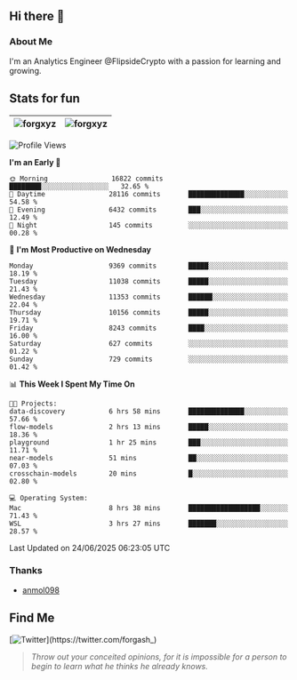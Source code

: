 ## Hi there 👋

### About Me

I'm an Analytics Engineer @FlipsideCrypto with a passion for learning and growing.
  
## Stats for fun

| <img align="center" src="https://github-readme-streak-stats.herokuapp.com/?user=forgxyz&theme=tokyonight" alt="forgxyz" /> | <img align="center" src="https://github-readme-stats.vercel.app/api?username=forgxyz&theme=tokyonight&show_icons=true" alt="forgxyz" /> |
| ------------- |------------- |


<!--START_SECTION:waka-->
![Profile Views](http://img.shields.io/badge/Profile%20Views-5-blue)

**I'm an Early 🐤** 

```text
🌞 Morning                16822 commits       ████████░░░░░░░░░░░░░░░░░   32.65 % 
🌆 Daytime                28116 commits       ██████████████░░░░░░░░░░░   54.58 % 
🌃 Evening                6432 commits        ███░░░░░░░░░░░░░░░░░░░░░░   12.49 % 
🌙 Night                  145 commits         ░░░░░░░░░░░░░░░░░░░░░░░░░   00.28 % 
```
📅 **I'm Most Productive on Wednesday** 

```text
Monday                   9369 commits        █████░░░░░░░░░░░░░░░░░░░░   18.19 % 
Tuesday                  11038 commits       █████░░░░░░░░░░░░░░░░░░░░   21.43 % 
Wednesday                11353 commits       ██████░░░░░░░░░░░░░░░░░░░   22.04 % 
Thursday                 10156 commits       █████░░░░░░░░░░░░░░░░░░░░   19.71 % 
Friday                   8243 commits        ████░░░░░░░░░░░░░░░░░░░░░   16.00 % 
Saturday                 627 commits         ░░░░░░░░░░░░░░░░░░░░░░░░░   01.22 % 
Sunday                   729 commits         ░░░░░░░░░░░░░░░░░░░░░░░░░   01.42 % 
```


📊 **This Week I Spent My Time On** 

```text
🐱‍💻 Projects: 
data-discovery           6 hrs 58 mins       ██████████████░░░░░░░░░░░   57.66 % 
flow-models              2 hrs 13 mins       █████░░░░░░░░░░░░░░░░░░░░   18.36 % 
playground               1 hr 25 mins        ███░░░░░░░░░░░░░░░░░░░░░░   11.71 % 
near-models              51 mins             ██░░░░░░░░░░░░░░░░░░░░░░░   07.03 % 
crosschain-models        20 mins             █░░░░░░░░░░░░░░░░░░░░░░░░   02.80 % 

💻 Operating System: 
Mac                      8 hrs 38 mins       ██████████████████░░░░░░░   71.43 % 
WSL                      3 hrs 27 mins       ███████░░░░░░░░░░░░░░░░░░   28.57 % 
```


 Last Updated on 24/06/2025 06:23:05 UTC
<!--END_SECTION:waka-->

### Thanks
 - [anmol098](https://github.com/anmol098/waka-readme-stats/)
  
## Find Me
[![Twitter](https://img.shields.io/twitter/url/https/twitter.com/forgash_.svg?style=social&label=Follow%20%40forgash_)](https://twitter.com/forgash_)


> *Throw out your conceited opinions, for it is impossible for a person to begin to learn what he thinks he already knows.* 
